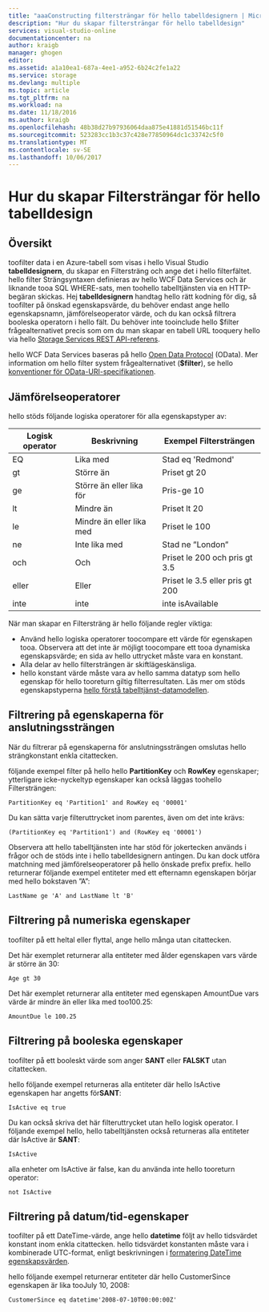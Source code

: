 ```yaml
---
title: "aaaConstructing filtersträngar för hello tabelldesignern | Microsoft Docs"
description: "Hur du skapar filtersträngar för hello tabelldesign"
services: visual-studio-online
documentationcenter: na
author: kraigb
manager: ghogen
editor: 
ms.assetid: a1a10ea1-687a-4ee1-a952-6b24c2fe1a22
ms.service: storage
ms.devlang: multiple
ms.topic: article
ms.tgt_pltfrm: na
ms.workload: na
ms.date: 11/18/2016
ms.author: kraigb
ms.openlocfilehash: 48b38d27b97936064daa875e41881d51546bc11f
ms.sourcegitcommit: 523283cc1b3c37c428e77850964dc1c33742c5f0
ms.translationtype: MT
ms.contentlocale: sv-SE
ms.lasthandoff: 10/06/2017
---
```

# <a name="constructing-filter-strings-for-hello-table-designer"></a>Hur du skapar Filtersträngar för hello tabelldesign
## <a name="overview"></a>Översikt
toofilter data i en Azure-tabell som visas i hello Visual Studio **tabelldesignern**, du skapar en Filtersträng och ange det i hello filterfältet. hello filter Strängsyntaxen definieras av hello WCF Data Services och är liknande tooa SQL WHERE-sats, men toohello tabelltjänsten via en HTTP-begäran skickas. Hej **tabelldesignern** handtag hello rätt kodning för dig, så toofilter på önskad egenskapsvärde, du behöver endast ange hello egenskapsnamn, jämförelseoperator värde, och du kan också filtrera booleska operatorn i hello fält. Du behöver inte tooinclude hello $filter frågealternativet precis som om du man skapar en tabell URL tooquery hello via hello [Storage Services REST API-referens](http://go.microsoft.com/fwlink/p/?LinkId=400447).

hello WCF Data Services baseras på hello [Open Data Protocol](http://go.microsoft.com/fwlink/p/?LinkId=214805) (OData). Mer information om hello filter system frågealternativet (**$filter**), se hello [konventioner för OData-URI-specifikationen](http://go.microsoft.com/fwlink/p/?LinkId=214806).

## <a name="comparison-operators"></a>Jämförelseoperatorer
hello stöds följande logiska operatorer för alla egenskapstyper av:

| Logisk operator | Beskrivning | Exempel Filtersträngen |
| --- | --- | --- |
| EQ |Lika med |Stad eq 'Redmond' |
| gt |Större än |Priset gt 20 |
| ge |Större än eller lika för|Pris-ge 10 |
| lt |Mindre än |Priset lt 20 |
| le |Mindre än eller lika med |Priset le 100 |
| ne |Inte lika med |Stad ne ”London” |
| och |Och |Priset le 200 och pris gt 3.5 |
| eller |Eller |Priset le 3.5 eller pris gt 200 |
| inte |inte |inte isAvailable |

När man skapar en Filtersträng är hello följande regler viktiga:

* Använd hello logiska operatorer toocompare ett värde för egenskapen tooa. Observera att det inte är möjligt toocompare ett tooa dynamiska egenskapsvärde; en sida av hello uttrycket måste vara en konstant.
* Alla delar av hello filtersträngen är skiftlägeskänsliga.
* hello konstant värde måste vara av hello samma datatyp som hello egenskap för hello tooreturn giltig filterresultaten. Läs mer om stöds egenskapstyperna [hello förstå tabelltjänst-datamodellen](http://go.microsoft.com/fwlink/p/?LinkId=400448).

## <a name="filtering-on-string-properties"></a>Filtrering på egenskaperna för anslutningssträngen
När du filtrerar på egenskaperna för anslutningssträngen omslutas hello strängkonstant enkla citattecken.

följande exempel filter på hello hello **PartitionKey** och **RowKey** egenskaper; ytterligare icke-nyckeltyp egenskaper kan också läggas toohello Filtersträngen:

    PartitionKey eq 'Partition1' and RowKey eq '00001'

Du kan sätta varje filteruttrycket inom parentes, även om det inte krävs:

    (PartitionKey eq 'Partition1') and (RowKey eq '00001')

Observera att hello tabelltjänsten inte har stöd för jokertecken används i frågor och de stöds inte i hello tabelldesignern antingen. Du kan dock utföra matchning med jämförelseoperatorer på hello önskade prefix prefix. hello returnerar följande exempel entiteter med ett efternamn egenskapen börjar med hello bokstaven ”A”:

    LastName ge 'A' and LastName lt 'B'

## <a name="filtering-on-numeric-properties"></a>Filtrering på numeriska egenskaper
toofilter på ett heltal eller flyttal, ange hello många utan citattecken.

Det här exemplet returnerar alla entiteter med ålder egenskapen vars värde är större än 30:

    Age gt 30

Det här exemplet returnerar alla entiteter med egenskapen AmountDue vars värde är mindre än eller lika med too100.25:

    AmountDue le 100.25

## <a name="filtering-on-boolean-properties"></a>Filtrering på booleska egenskaper
toofilter på ett booleskt värde som anger **SANT** eller **FALSKT** utan citattecken.

hello följande exempel returneras alla entiteter där hello IsActive egenskapen har angetts för**SANT**:

    IsActive eq true

Du kan också skriva det här filteruttrycket utan hello logisk operator. I följande exempel hello, hello tabelltjänsten också returneras alla entiteter där IsActive är **SANT**:

    IsActive

alla enheter om IsActive är false, kan du använda inte hello tooreturn operator:

    not IsActive

## <a name="filtering-on-datetime-properties"></a>Filtrering på datum/tid-egenskaper
toofilter på ett DateTime-värde, ange hello **datetime** följt av hello tidsvärdet konstant inom enkla citattecken. hello tidsvärdet konstanten måste vara i kombinerade UTC-format, enligt beskrivningen i [formatering DateTime egenskapsvärden](http://go.microsoft.com/fwlink/p/?LinkId=400449).

hello följande exempel returnerar entiteter där hello CustomerSince egenskapen är lika tooJuly 10, 2008:

    CustomerSince eq datetime'2008-07-10T00:00:00Z'

